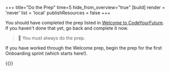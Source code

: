 +++
title="Do the Prep"
time=5
hide_from_overview="true"
[build]
  render = 'never'
  list = 'local'
  publishResources = false
+++

You should have completed the prep listed in [Welcome to CodeYourFuture](/welcome/prep). If you haven't done that yet, go back and complete it now.

> 🧠 You must always do the prep.

If you have worked through the Welcome prep, begin the prep for the first Onboarding sprint (which starts here!).

{{<multiple-choice
  question="Where do you start with a new module?"
  answers="Just randomly pick something from the backlog | Do nothing and wait to be told in class | I should start with the prep for the first module"
  feedback="No, the prep will show you HOW to complete the backlog, so do it first | Nope, you're being told right now | Yes, you should always start with the prep"
  correct="2" >}}
